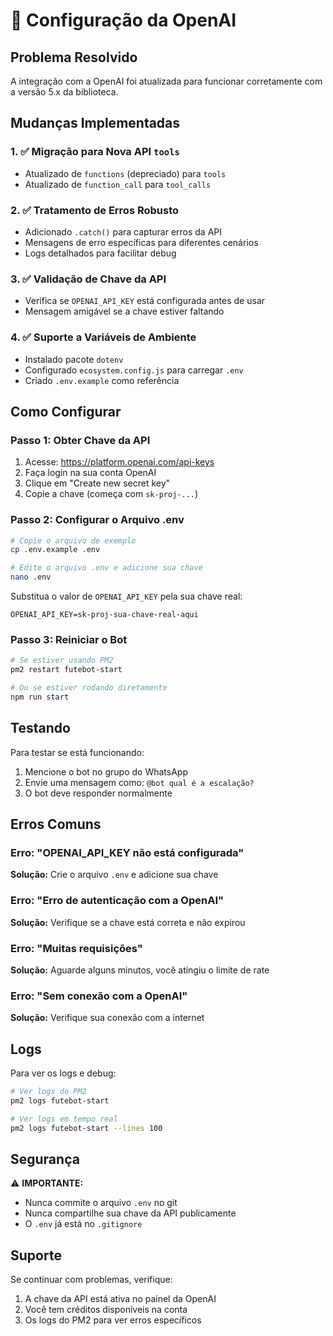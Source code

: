 # 🤖 Configuração da OpenAI

## Problema Resolvido

A integração com a OpenAI foi atualizada para funcionar corretamente com a versão 5.x da biblioteca.

## Mudanças Implementadas

### 1. ✅ Migração para Nova API `tools`
- Atualizado de `functions` (depreciado) para `tools`
- Atualizado de `function_call` para `tool_calls`

### 2. ✅ Tratamento de Erros Robusto
- Adicionado `.catch()` para capturar erros da API
- Mensagens de erro específicas para diferentes cenários
- Logs detalhados para facilitar debug

### 3. ✅ Validação de Chave da API
- Verifica se `OPENAI_API_KEY` está configurada antes de usar
- Mensagem amigável se a chave estiver faltando

### 4. ✅ Suporte a Variáveis de Ambiente
- Instalado pacote `dotenv`
- Configurado `ecosystem.config.js` para carregar `.env`
- Criado `.env.example` como referência

## Como Configurar

### Passo 1: Obter Chave da API

1. Acesse: https://platform.openai.com/api-keys
2. Faça login na sua conta OpenAI
3. Clique em "Create new secret key"
4. Copie a chave (começa com `sk-proj-...`)

### Passo 2: Configurar o Arquivo .env

```bash
# Copie o arquivo de exemplo
cp .env.example .env

# Edite o arquivo .env e adicione sua chave
nano .env
```

Substitua o valor de `OPENAI_API_KEY` pela sua chave real:

```
OPENAI_API_KEY=sk-proj-sua-chave-real-aqui
```

### Passo 3: Reiniciar o Bot

```bash
# Se estiver usando PM2
pm2 restart futebot-start

# Ou se estiver rodando diretamente
npm run start
```

## Testando

Para testar se está funcionando:

1. Mencione o bot no grupo do WhatsApp
2. Envie uma mensagem como: `@bot qual é a escalação?`
3. O bot deve responder normalmente

## Erros Comuns

### Erro: "OPENAI_API_KEY não está configurada"
**Solução:** Crie o arquivo `.env` e adicione sua chave

### Erro: "Erro de autenticação com a OpenAI"
**Solução:** Verifique se a chave está correta e não expirou

### Erro: "Muitas requisições"
**Solução:** Aguarde alguns minutos, você atingiu o limite de rate

### Erro: "Sem conexão com a OpenAI"
**Solução:** Verifique sua conexão com a internet

## Logs

Para ver os logs e debug:

```bash
# Ver logs do PM2
pm2 logs futebot-start

# Ver logs em tempo real
pm2 logs futebot-start --lines 100
```

## Segurança

⚠️ **IMPORTANTE:**
- Nunca commite o arquivo `.env` no git
- Nunca compartilhe sua chave da API publicamente
- O `.env` já está no `.gitignore`

## Suporte

Se continuar com problemas, verifique:
1. A chave da API está ativa no painel da OpenAI
2. Você tem créditos disponíveis na conta
3. Os logs do PM2 para ver erros específicos

